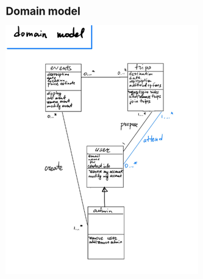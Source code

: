 # Domain model

<img src="https://github.com/calvin-cs262-fall2021-teamC/CalTrip-project/blob/main/images/domain_model_2.jpg"  />
